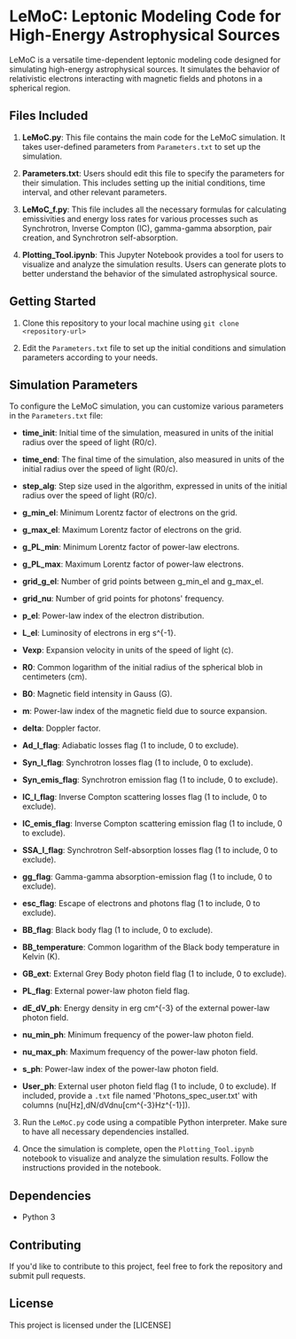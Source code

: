 # LeMoC: Leptonic Modeling Code for High-Energy Astrophysical Sources

LeMoC is a versatile time-dependent leptonic modeling code designed for simulating high-energy astrophysical sources. It simulates the behavior of relativistic electrons interacting with magnetic fields and photons in a spherical region.

## Files Included

1. **LeMoC.py**: This file contains the main code for the LeMoC simulation. It takes user-defined parameters from `Parameters.txt` to set up the simulation.

2. **Parameters.txt**: Users should edit this file to specify the parameters for their simulation. This includes setting up the initial conditions, time interval, and other relevant parameters.

3. **LeMoC_f.py**: This file includes all the necessary formulas for calculating emissivities and energy loss rates for various processes such as Synchrotron, Inverse Compton (IC), gamma-gamma absorption, pair creation, and Synchrotron self-absorption.

4. **Plotting_Tool.ipynb**: This Jupyter Notebook provides a tool for users to visualize and analyze the simulation results. Users can generate plots to better understand the behavior of the simulated astrophysical source.

## Getting Started

1. Clone this repository to your local machine using `git clone <repository-url>`

2. Edit the `Parameters.txt` file to set up the initial conditions and simulation parameters according to your needs.

## Simulation Parameters

To configure the LeMoC simulation, you can customize various parameters in the `Parameters.txt` file:

- **time_init**: Initial time of the simulation, measured in units of the initial radius over the speed of light (R0/c).

- **time_end**: The final time of the simulation, also measured in units of the initial radius over the speed of light (R0/c).

- **step_alg**: Step size used in the algorithm, expressed in units of the initial radius over the speed of light (R0/c).

- **g_min_el**: Minimum Lorentz factor of electrons on the grid.

- **g_max_el**: Maximum Lorentz factor of electrons on the grid.

- **g_PL_min**: Minimum Lorentz factor of power-law electrons.

- **g_PL_max**: Maximum Lorentz factor of power-law electrons.

- **grid_g_el**: Number of grid points between g_min_el and g_max_el.

- **grid_nu**: Number of grid points for photons' frequency.

- **p_el**: Power-law index of the electron distribution.

- **L_el**: Luminosity of electrons in erg s^{-1}.

- **Vexp**: Expansion velocity in units of the speed of light (c).

- **R0**: Common logarithm of the initial radius of the spherical blob in centimeters (cm).

- **B0**: Magnetic field intensity in Gauss (G).

- **m**: Power-law index of the magnetic field due to source expansion.

- **delta**: Doppler factor.

- **Ad_l_flag**: Adiabatic losses flag (1 to include, 0 to exclude).

- **Syn_l_flag**: Synchrotron losses flag (1 to include, 0 to exclude).

- **Syn_emis_flag**: Synchrotron emission flag (1 to include, 0 to exclude).

- **IC_l_flag**: Inverse Compton scattering losses flag (1 to include, 0 to exclude).

- **IC_emis_flag**: Inverse Compton scattering emission flag (1 to include, 0 to exclude).

- **SSA_l_flag**: Synchrotron Self-absorption losses flag (1 to include, 0 to exclude).

- **gg_flag**: Gamma-gamma absorption-emission flag (1 to include, 0 to exclude).

- **esc_flag**: Escape of electrons and photons flag (1 to include, 0 to exclude).

- **BB_flag**: Black body flag (1 to include, 0 to exclude).

- **BB_temperature**: Common logarithm of the Black body temperature in Kelvin (K).

- **GB_ext**: External Grey Body photon field flag (1 to include, 0 to exclude).

- **PL_flag**: External power-law photon field flag.

- **dE_dV_ph**: Energy density in erg cm^{-3} of the external power-law photon field.

- **nu_min_ph**: Minimum frequency of the power-law photon field.

- **nu_max_ph**: Maximum frequency of the power-law photon field.

- **s_ph**: Power-law index of the power-law photon field.

- **User_ph**: External user photon field flag (1 to include, 0 to exclude). If included, provide a `.txt` file named 'Photons_spec_user.txt' with columns (nu[Hz],dN/dVdnu[cm^{-3}Hz^{-1}]).      


3. Run the `LeMoC.py` code using a compatible Python interpreter. Make sure to have all necessary dependencies installed.

4. Once the simulation is complete, open the `Plotting_Tool.ipynb` notebook to visualize and analyze the simulation results. Follow the instructions provided in the notebook.

## Dependencies

- Python 3


## Contributing

If you'd like to contribute to this project, feel free to fork the repository and submit pull requests.

## License

This project is licensed under the [LICENSE]
